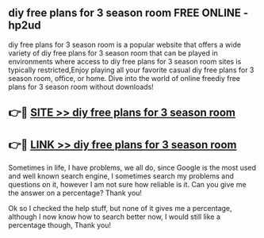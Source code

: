## diy free plans for 3 season room FREE ONLINE - hp2ud

diy free plans for 3 season room is a popular website that offers a wide variety of diy free plans for 3 season room that can be played in environments where access to diy free plans for 3 season room sites is typically restricted,Enjoy playing all your favorite casual diy free plans for 3 season room, office, or home. Dive into the world of online freediy free plans for 3 season room without downloads!

## 👉🔴 [SITE >> diy free plans for 3 season room](http://news.freeplayer.one?title=diy_free_plans_for_3_season_room&ref=FRRE)

## 👉🔴 [LINK >> diy free plans for 3 season room](http://news.freeplayer.one?title=diy_free_plans_for_3_season_room&ref=FREE)

Sometimes in life, I have problems, we all do, since Google is the most used and well known search engine, I sometimes search my problems and questions on it, however I am not sure how reliable is it. Can you give me the answer on a percentage? Thank you!

Ok so I checked the help stuff, but none of it gives me a percentage, although I now know how to search better now, I would still like a percentage though, Thank you!
